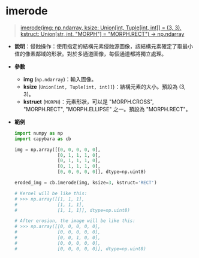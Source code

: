 # imerode

> [imerode(img: np.ndarray, ksize: Union[int, Tuple[int, int]] = (3, 3), kstruct: Union[str, int, "MORPH"] = "MORPH.RECT") -> np.ndarray](https://github.com/DocsaidLab/Capybara/blob/975d62fba4f76db59e715c220f7a2af5ad8d050e/capybara/vision/morphology.py#L14)

- **說明**：侵蝕操作：使用指定的結構元素侵蝕源圖像，該結構元素確定了取最小值的像素鄰域的形狀。對於多通道圖像，每個通道都將獨立處理。

- **參數**

  - **img** (`np.ndarray`)：輸入圖像。
  - **ksize** (`Union[int, Tuple[int, int]]`)：結構元素的大小。預設為 (3, 3)。
  - **kstruct** (`MORPH`)：元素形狀，可以是 "MORPH.CROSS", "MORPH.RECT", "MORPH.ELLIPSE" 之一。預設為 "MORPH.RECT"。

- **範例**

  ```python
  import numpy as np
  import capybara as cb

  img = np.array([[0, 0, 0, 0, 0],
                  [0, 1, 1, 1, 0],
                  [0, 1, 1, 1, 0],
                  [0, 1, 1, 1, 0],
                  [0, 0, 0, 0, 0]], dtype=np.uint8)

  eroded_img = cb.imerode(img, ksize=3, kstruct='RECT')

  # Kernel will be like this:
  # >>> np.array([[1, 1, 1],
  #               [1, 1, 1],
  #               [1, 1, 1]], dtype=np.uint8)

  # After erosion, the image will be like this:
  # >>> np.array([[0, 0, 0, 0, 0],
  #               [0, 0, 0, 0, 0],
  #               [0, 0, 1, 0, 0],
  #               [0, 0, 0, 0, 0],
  #               [0, 0, 0, 0, 0]], dtype=np.uint8)
  ```
